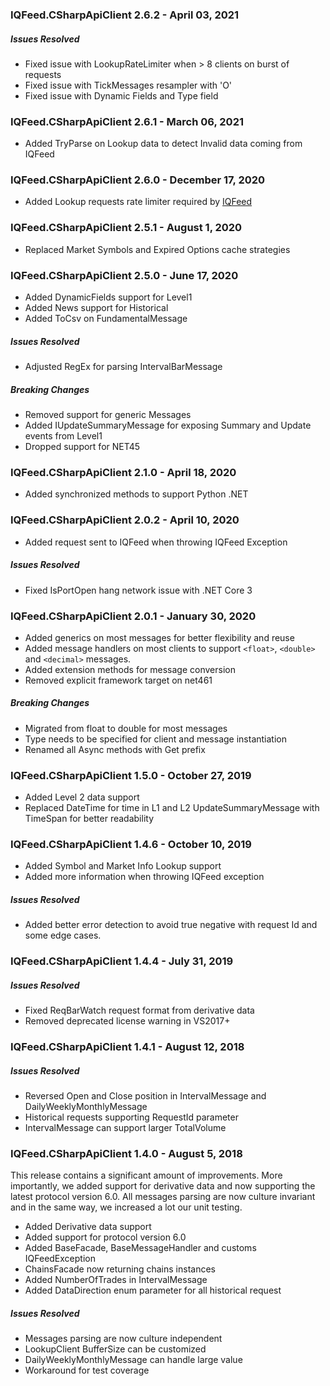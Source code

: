 ### IQFeed.CSharpApiClient 2.6.2 - April 03, 2021

##### Issues Resolved
* Fixed issue with LookupRateLimiter when > 8 clients on burst of requests
* Fixed issue with TickMessages resampler with 'O'
* Fixed issue with Dynamic Fields and Type field


### IQFeed.CSharpApiClient 2.6.1 - March 06, 2021
* Added TryParse on Lookup data to detect Invalid data coming from IQFeed


### IQFeed.CSharpApiClient 2.6.0 - December 17, 2020
* Added Lookup requests rate limiter required by [IQFeed](http://forums.iqfeed.net/index.cfm?page=topic&topicID=5832)


### IQFeed.CSharpApiClient 2.5.1 - August 1, 2020
* Replaced Market Symbols and Expired Options cache strategies


### IQFeed.CSharpApiClient 2.5.0 - June 17, 2020
* Added DynamicFields support for Level1
* Added News support for Historical
* Added ToCsv on FundamentalMessage

##### Issues Resolved
* Adjusted RegEx for parsing IntervalBarMessage

##### Breaking Changes
 * Removed support for generic Messages
 * Added IUpdateSummaryMessage for exposing Summary and Update events from Level1
 * Dropped support for NET45

### IQFeed.CSharpApiClient 2.1.0 - April 18, 2020
* Added synchronized methods to support Python .NET


### IQFeed.CSharpApiClient 2.0.2 - April 10, 2020
* Added request sent to IQFeed when throwing IQFeed Exception
##### Issues Resolved
 * Fixed IsPortOpen hang network issue with .NET Core 3


### IQFeed.CSharpApiClient 2.0.1 - January 30, 2020
* Added generics on most messages for better flexibility and reuse
* Added message handlers on most clients to support `<float>`, `<double>` and `<decimal>` messages.
* Added extension methods for message conversion
* Removed explicit framework target on net461
##### Breaking Changes
 * Migrated from float to double for most messages
 * Type needs to be specified for client and message instantiation
 * Renamed all Async methods with Get prefix


### IQFeed.CSharpApiClient 1.5.0 - October 27, 2019
* Added Level 2 data support
* Replaced DateTime for time in L1 and L2 UpdateSummaryMessage with TimeSpan for better readability


### IQFeed.CSharpApiClient 1.4.6 - October 10, 2019
* Added Symbol and Market Info Lookup support
* Added more information when throwing IQFeed exception

##### Issues Resolved
 * Added better error detection to avoid true negative with request Id and some edge cases.


### IQFeed.CSharpApiClient 1.4.4 - July 31, 2019
##### Issues Resolved
 * Fixed ReqBarWatch request format from derivative data
 * Removed deprecated license warning in VS2017+


### IQFeed.CSharpApiClient 1.4.1 - August 12, 2018
##### Issues Resolved
 * Reversed Open and Close position in IntervalMessage and DailyWeeklyMonthlyMessage
 * Historical requests supporting RequestId parameter
 * IntervalMessage can support larger TotalVolume


### IQFeed.CSharpApiClient 1.4.0 - August 5, 2018
This release contains a significant amount of improvements. More importantly, we added support
for derivative data and now supporting the latest protocol version 6.0. All messages parsing are
 now culture invariant and in the same way, we increased a lot our unit testing.

* Added Derivative data support
* Added support for protocol version 6.0
* Added BaseFacade, BaseMessageHandler and customs IQFeedException
* ChainsFacade now returning chains instances
* Added NumberOfTrades in IntervalMessage
* Added DataDirection enum parameter for all historical request

##### Issues Resolved
 * Messages parsing are now culture independent
 * LookupClient BufferSize can be customized
 * DailyWeeklyMonthlyMessage can handle large value
 * Workaround for test coverage